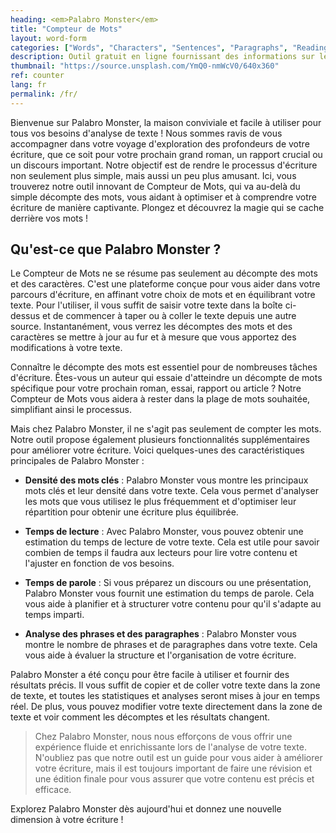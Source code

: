```yaml
---
heading: <em>Palabro Monster</em>
title: "Compteur de Mots"
layout: word-form
categories: ["Words", "Characters", "Sentences", "Paragraphs", "Reading Time", "Speaking Time" ]
description: Outil gratuit en ligne fournissant des informations sur le décompte des caractères, des phrases, des paragraphes, de la densité des mots clés et bien plus encore.
thumbnail: "https://source.unsplash.com/YmQ0-nmWcV0/640x360"
ref: counter
lang: fr
permalink: /fr/
---
```


Bienvenue sur Palabro Monster, la maison conviviale et facile à utiliser pour tous vos besoins d'analyse de texte ! Nous sommes ravis de vous accompagner dans votre voyage d'exploration des profondeurs de votre écriture, que ce soit pour votre prochain grand roman, un rapport crucial ou un discours important. Notre objectif est de rendre le processus d'écriture non seulement plus simple, mais aussi un peu plus amusant. Ici, vous trouverez notre outil innovant de Compteur de Mots, qui va au-delà du simple décompte des mots, vous aidant à optimiser et à comprendre votre écriture de manière captivante. Plongez et découvrez la magie qui se cache derrière vos mots !

## Qu'est-ce que Palabro Monster ?
Le Compteur de Mots ne se résume pas seulement au décompte des mots et des caractères. C'est une plateforme conçue pour vous aider dans votre parcours d'écriture, en affinant votre choix de mots et en équilibrant votre texte. Pour l'utiliser, il vous suffit de saisir votre texte dans la boîte ci-dessus et de commencer à taper ou à coller le texte depuis une autre source. Instantanément, vous verrez les décomptes des mots et des caractères se mettre à jour au fur et à mesure que vous apportez des modifications à votre texte.

Connaître le décompte des mots est essentiel pour de nombreuses tâches d'écriture. Êtes-vous un auteur qui essaie d'atteindre un décompte de mots spécifique pour votre prochain roman, essai, rapport ou article ? Notre Compteur de Mots vous aidera à rester dans la plage de mots souhaitée, simplifiant ainsi le processus.

Mais chez Palabro Monster, il ne s'agit pas seulement de compter les mots. Notre outil propose également plusieurs fonctionnalités supplémentaires pour améliorer votre écriture. Voici quelques-unes des caractéristiques principales de Palabro Monster :

- **Densité des mots clés** : Palabro Monster vous montre les principaux mots clés et leur densité dans votre texte. Cela vous permet d'analyser les mots que vous utilisez le plus fréquemment et d'optimiser leur répartition pour obtenir une écriture plus équilibrée.

- **Temps de lecture** : Avec Palabro Monster, vous pouvez obtenir une estimation du temps de lecture de votre texte. Cela est utile pour savoir combien de temps il faudra aux lecteurs pour lire votre contenu et l'ajuster en fonction de vos besoins.

- **Temps de parole** : Si vous préparez un discours ou une présentation, Palabro Monster vous fournit une estimation du temps de parole. Cela vous aide à planifier et à structurer votre contenu pour qu'il s'adapte au temps imparti.

- **Analyse des phrases et des paragraphes** : Palabro Monster vous montre le nombre de phrases et de paragraphes dans votre texte. Cela vous aide à évaluer la structure et l'organisation de votre écriture.

Palabro Monster a été conçu pour être facile à utiliser et fournir des résultats précis. Il vous suffit de copier et de coller votre texte dans la zone de texte, et toutes les statistiques et analyses seront mises à jour en temps réel. De plus, vous pouvez modifier votre texte directement dans la zone de texte et voir comment les décomptes et les résultats changent.

> Chez Palabro Monster, nous nous efforçons de vous offrir une expérience fluide et enrichissante lors de l'analyse de votre texte. N'oubliez pas que notre outil est un guide pour vous aider à améliorer votre écriture, mais il est toujours important de faire une révision et une édition finale pour vous assurer que votre contenu est précis et efficace.

Explorez Palabro Monster dès aujourd'hui et donnez une nouvelle dimension à votre écriture !